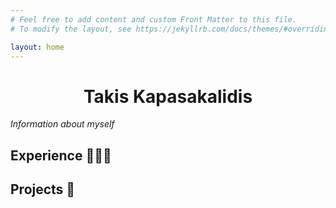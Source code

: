 ```yaml
---
# Feel free to add content and custom Front Matter to this file.
# To modify the layout, see https://jekyllrb.com/docs/themes/#overriding-theme-defaults

layout: home
---
```

<h1 align="center">Takis Kapasakalidis</h1>
<i>Information about myself</i>

## Experience 👨🏽‍💻

## Projects 🚀
